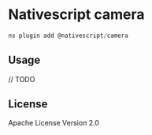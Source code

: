 # Nativescript camera

```javascript
ns plugin add @nativescript/camera
```

## Usage

// TODO

## License

Apache License Version 2.0
